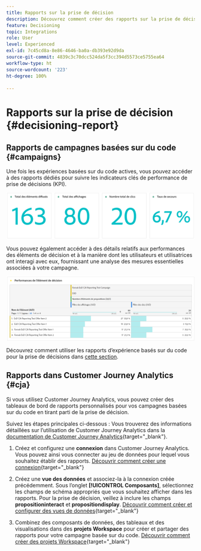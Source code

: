 ```yaml
---
title: Rapports sur la prise de décision
description: Découvrez comment créer des rapports sur la prise de décision.
feature: Decisioning
topic: Integrations
role: User
level: Experienced
exl-id: 7c45cd8a-8e86-4646-ba0a-db393e92d9da
source-git-commit: 4839c3c70dcc524da5f3cc394d5573ce5755ea64
workflow-type: ht
source-wordcount: '223'
ht-degree: 100%

---
```



# Rapports sur la prise de décision {#decisioning-report}

## Rapports de campagnes basées sur du code {#campaigns}

Une fois les expériences basées sur du code actives, vous pouvez accéder à des rapports dédiés pour suivre les indicateurs clés de performance de prise de décisions (KPI).

<!--Once code-based experiences are live, you can access dedicated reports to monitor Key Performance Indicators (KPIs) as an all-encompassing dashboard, delivering an analysis of essential metrics associated with your campaign.

This encompasses details related to the decision items performances and how users interacted with them. [Learn how to work with Code-based experience reports](../reports/campaign-global-report-cja-code.md)-->

![](../reports/assets/cja-decisioning-kpis.png)

Vous pouvez également accéder à des détails relatifs aux performances des éléments de décision et à la manière dont les utilisateurs et utilisatrices ont interagi avec eux, fournissant une analyse des mesures essentielles associées à votre campagne.

![](../reports/assets/cja-decisioning-item-performance.png)

Découvrez comment utiliser les rapports d’expérience basés sur du code pour la prise de décisions dans [cette section](../reports/campaign-global-report-cja-code.md#decisioning-reporting).

## Rapports dans Customer Journey Analytics {#cja}

Si vous utilisez Customer Journey Analytics, vous pouvez créer des tableaux de bord de rapports personnalisés pour vos campagnes basées sur du code en tirant parti de la prise de décision.

Suivez les étapes principales ci-dessous : Vous trouverez des informations détaillées sur l’utilisation de Customer Journey Analytics dans la [documentation de Customer Journey Analytics](https://experienceleague.adobe.com/fr/docs/analytics-platform/using/cja-landing){target="_blank"}.

1. Créez et configurez une **connexion** dans Customer Journey Analytics. Vous pouvez ainsi vous connecter au jeu de données pour lequel vous souhaitez établir des rapports. [Découvrir comment créer une connexion](https://experienceleague.adobe.com/fr/docs/analytics-platform/using/cja-connections/create-connection){target="_blank"}

1. Créez une **vue des données** et associez-la à la connexion créée précédemment. Sous l’onglet **[!UICONTROL Composants]**, sélectionnez les champs de schéma appropriés que vous souhaitez afficher dans les rapports. Pour la prise de décision, veillez à inclure les champs **propositioninteract** et **propositiondisplay**. [Découvrir comment créer et configurer des vues de données](https://experienceleague.adobe.com/fr/docs/analytics-platform/using/cja-dataviews/create-dataview){target="_blank"}

1. Combinez des composants de données, des tableaux et des visualisations dans des **projets Workspace** pour créer et partager des rapports pour votre campagne basée sur du code. [Découvrir comment créer des projets Workspace](https://experienceleague.adobe.com/fr/docs/analytics-platform/using/cja-workspace/build-workspace-project/create-projects){target="_blank"}
